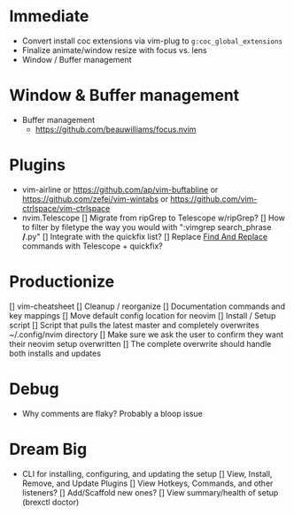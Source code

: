# Immediate
- Convert install coc extensions via vim-plug to `g:coc_global_extensions`
- Finalize animate/window resize with focus vs. lens
- Window / Buffer management

# Window & Buffer management
- Buffer management
  - https://github.com/beauwilliams/focus.nvim

# Plugins
- vim-airline or https://github.com/ap/vim-buftabline or https://github.com/zefei/vim-wintabs or https://github.com/vim-ctrlspace/vim-ctrlspace
- nvim.Telescope
  [] Migrate from ripGrep to Telescope w/ripGrep?
    [] How to filter by filetype the way you would with ":vimgrep search_phrase **/**.py"
  [] Integrate with the quickfix list?
  [] Replace [Find And Replace](https://github.com/brooth/far.vim) commands with Telescope + quickfix?

# Productionize
[] vim-cheatsheet
[] Cleanup / reorganize
[] Documentation commands and key mappings
[] Move default config location for neovim
[] Install / Setup script
  [] Script that pulls the latest master and completely overwrites ~/.config/nvim directory
    [] Make sure we ask the user to confirm they want their neovim setup overwritten
    [] The complete overwrite should handle both installs and updates

# Debug
- Why comments are flaky? Probably a bloop issue

# Dream Big
- CLI for installing, configuring, and updating the setup
    [] View, Install, Remove, and Update Plugins
    [] View Hotkeys, Commands, and other listeners?
      [] Add/Scaffold new ones?
    [] View summary/health of setup (brexctl doctor)
